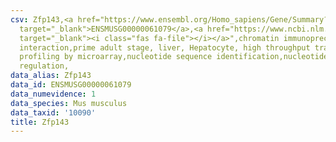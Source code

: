 ```yaml
---
csv: Zfp143,<a href="https://www.ensembl.org/Homo_sapiens/Gene/Summary?db=core;g=ENSMUSG00000061079"
  target="_blank">ENSMUSG00000061079</a>,<a href="https://www.ncbi.nlm.nih.gov/pubmed/23834426"
  target="_blank"><i class="fas fa-file"></i></a>",chromatin immunoprecipitation assay,direct
  interaction,prime adult stage, liver, Hepatocyte, high throughput transcription
  profiling by microarray,nucleotide sequence identification,nucleotide sequence identification,transcriptional
  regulation,
data_alias: Zfp143
data_id: ENSMUSG00000061079
data_numevidence: 1
data_species: Mus musculus
data_taxid: '10090'
title: Zfp143
---
```

